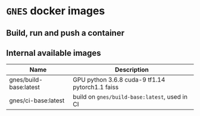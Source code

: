 # `GNES` docker images

## Build, run and push a container


## Internal available images

| Name | Description |
|---|---|
|gnes/build-base:latest  | GPU python 3.6.8 cuda-9 tf1.14 pytorch1.1 faiss|
|gnes/ci-base:latest   | build on `gnes/build-base:latest`, used in CI |

